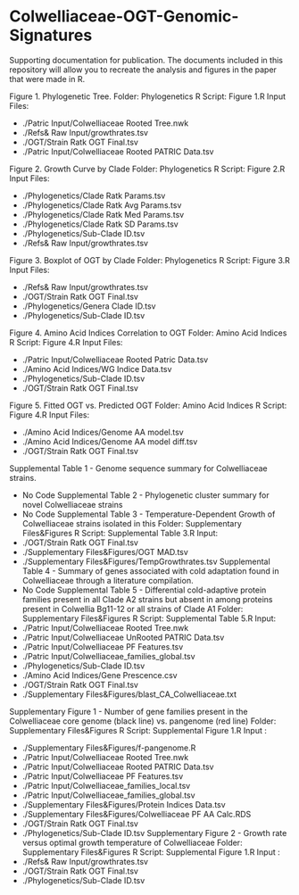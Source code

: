 # Colwelliaceae-OGT-Genomic-Signatures
Supporting documentation for publication. The documents included in this repository will allow you to recreate the analysis and figures in the paper that were made in R. 

Figure 1. Phylogenetic Tree.
Folder: Phylogenetics
R Script: Figure 1.R
Input Files: 
-	./Patric Input/Colwelliaceae Rooted Tree.nwk
-	./Refs& Raw Input/growthrates.tsv
-	./OGT/Strain Ratk OGT Final.tsv
-	./Patric Input/Colwelliaceae Rooted PATRIC Data.tsv

Figure 2. Growth Curve by Clade
Folder: Phylogenetics
R Script: Figure 2.R
Input Files: 
-	./Phylogenetics/Clade Ratk Params.tsv
-	./Phylogenetics/Clade Ratk Avg Params.tsv
-	./Phylogenetics/Clade Ratk Med Params.tsv
-	./Phylogenetics/Clade Ratk SD Params.tsv
-	./Phylogenetics/Sub-Clade ID.tsv
-	./Refs& Raw Input/growthrates.tsv

Figure 3. Boxplot of OGT by Clade
Folder: Phylogenetics
R Script: Figure 3.R
Input Files: 
-	./Refs& Raw Input/growthrates.tsv
-	./OGT/Strain Ratk OGT Final.tsv
-	./Phylogenetics/Genera Clade ID.tsv
-	./Phylogenetics/Sub-Clade ID.tsv

Figure 4. Amino Acid Indices Correlation to OGT
Folder: Amino Acid Indices
R Script: Figure 4.R
Input Files: 
-	./Patric Input/Colwelliaceae Rooted Patric Data.tsv
-	./Amino Acid Indices/WG Indice Data.tsv
-	./Phylogenetics/Sub-Clade ID.tsv
-	./OGT/Strain Ratk OGT Final.tsv

Figure 5. Fitted OGT vs. Predicted OGT
Folder: Amino Acid Indices
R Script: Figure 4.R
Input Files: 
-	./Amino Acid Indices/Genome AA model.tsv
-	./Amino Acid Indices/Genome AA model diff.tsv
-	./OGT/Strain Ratk OGT Final.tsv

Supplemental Table 1 - Genome sequence summary for Colwelliaceae strains.
-	No Code
Supplemental Table 2 - Phylogenetic cluster summary for novel Colwelliaceae strains
-	No Code
Supplemental Table 3 - Temperature-Dependent Growth of Colwelliaceae strains isolated in this
Folder: Supplementary Files&Figures
R Script: Supplemental Table 3.R
Input: 
-	./OGT/Strain Ratk OGT Final.tsv
-	./Supplementary Files&Figures/OGT MAD.tsv
-	./Supplementary Files&Figures/TempGrowthrates.tsv
Supplemental Table 4 - Summary of genes associated with cold adaptation found in Colwelliaceae through a literature compilation.
-	No Code
Supplemental Table 5 - Differential cold-adaptive protein families present in all Clade A2 strains but absent in among proteins present in Colwellia Bg11-12 or all strains of Clade A1
Folder: Supplementary Files&Figures
R Script: Supplemental Table 5.R
Input: 
-	./Patric Input/Colwelliaceae Rooted Tree.nwk
-	./Patric Input/Colwelliaceae UnRooted PATRIC Data.tsv
-	./Patric Input/Colwelliaceae PF Features.tsv
-	./Patric Input/Colwelliaceae_families_global.tsv
-	./Phylogenetics/Sub-Clade ID.tsv
-	./Amino Acid Indices/Gene Prescence.csv
-	./OGT/Strain Ratk OGT Final.tsv
-	./Supplementary Files&Figures/blast_CA_Colwelliaceae.txt

Supplementary Figure 1 - Number of gene families present in the Colwelliaceae core genome (black line) vs. pangenome (red line)
Folder: Supplementary Files&Figures
R Script: Supplemental Figure 1.R
Input : 
-	./Supplementary Files&Figures/f-pangenome.R
-	./Patric Input/Colwelliaceae Rooted Tree.nwk
-	./Patric Input/Colwelliaceae Rooted PATRIC Data.tsv
-	./Patric Input/Colwelliaceae PF Features.tsv
-	./Patric Input/Colwelliaceae_families_local.tsv
-	./Patric Input/Colwelliaceae_families_global.tsv
-	./Supplementary Files&Figures/Protein Indices Data.tsv
-	./Supplementary Files&Figures/Colwelliaceae PF AA Calc.RDS
-	./OGT/Strain Ratk OGT Final.tsv
-	./Phylogenetics/Sub-Clade ID.tsv
Supplementary Figure 2 - Growth rate versus optimal growth temperature of Colwelliaceae
Folder: Supplementary Files&Figures
R Script: Supplemental Figure 1.R
Input : 
-	./Refs& Raw Input/growthrates.tsv
-	./OGT/Strain Ratk OGT Final.tsv
-	./Phylogenetics/Sub-Clade ID.tsv
